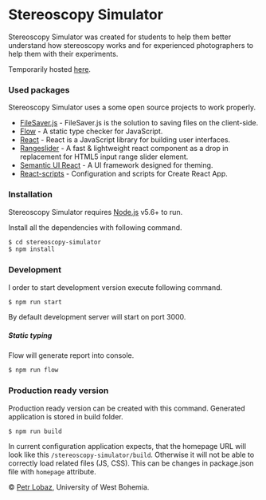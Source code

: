 # Stereoscopy Simulator

Stereoscopy Simulator was created for students to help them better understand how stereoscopy works and for experienced photographers to help them with their experiments.

Temporarily hosted [here](http://dp.marpaweb.eu).
### Used packages

Stereoscopy Simulator uses a some open source projects to work properly.
* [FileSaver.js] - FileSaver.js is the solution to saving files on the client-side.
* [Flow] - A static type checker for JavaScript.
* [React] - React is a JavaScript library for building user interfaces.
* [Rangeslider] - A fast & lightweight react component as a drop in replacement for HTML5 input range slider element.
* [Semantic UI React] - A UI framework designed for theming.
* [React-scripts] - Configuration and scripts for Create React App.

### Installation

Stereoscopy Simulator requires [Node.js](https://nodejs.org/) v5.6+ to run.

Install all the dependencies with following command.

```sh
$ cd stereoscopy-simulator
$ npm install
```
### Development
I order to start development version execute following command.
```sh
$ npm run start
```
By default development server will start on port 3000.
##### Static typing
Flow will generate report into console.
```sh
$ npm run flow
```
### Production ready version
Production ready version can be created with this command. Generated application is stored in build folder.
```sh
$ npm run build
```
In current configuration application expects, that the homepage URL will look like this `/stereoscopy-simulator/build`. Otherwise it will not be able to correctly load related files (JS, CSS).
This can be changes in package.json file with `homepage` attribute.

© [Petr Lobaz](http://www.kiv.zcu.cz/cz/katedra/osoby-seznam/osoba-detail.html?login=lobaz), University of West Bohemia.

[FileSaver.js]: <https://www.npmjs.com/package/file-saver>
[Flow]: <https://flow.org/>
[React]: <https:/reactjs.org/>
[Rangeslider]: <https://www.npmjs.com/package/react-rangeslider>
[Semantic UI React]: <https://www.npmjs.com/package/file-saverg>
[React-scripts]: <https://www.npmjs.com/package/react-scripts>

